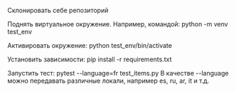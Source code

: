 Склонировать себе репозиторий

Поднять виртуальное окружение. Например, командой:
python -m venv test_env

Активировать окружение:
python test_env/bin/activate

Установить зависимости:
pip install -r requirements.txt

Запустить тест:
pytest --language=fr test_items.py
В качестве --language можно передавать различные локали, например es, ru, ar, it и т.д.
